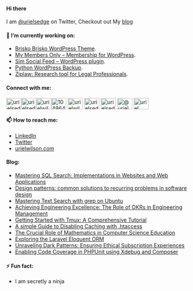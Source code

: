 #### Hi there

<!--
**devuri/devuri** is a ✨ _special_ ✨ repository because its `README.md` (this file) appears on your GitHub profile.
-->
I am [@urielsedge](https://twitter.com/urielsedge) on Twitter, Checkout out My [blog](http://urielwilson.com/)

#### 🔭 I’m currently working on:
* [Brisko Brisko WordPress Theme](https://wordpress.org/themes/brisko/).
* [My Members Only – Membership for WordPress](https://wordpress.org/plugins/iceyi-members-only/).
* [Sim Social Feed – WordPress plugin](https://wordpress.org/plugins/sim-social-feed/).
* [Python WordPress Backup](https://github.com/devuri/python-wpbackup).
* [Ziplaw: Research tool for Legal Professionals](http://ziplaw.com/).

<!-- #### 👯 I’m looking to collaborate on ...-->

#### Connect with me:
<p align="left">
<a href="https://codepen.io/devuri" target="blank"><img align="center" src="https://raw.githubusercontent.com/rahuldkjain/github-profile-readme-generator/master/src/images/icons/Social/codepen.svg" alt="urielsedge" height="30" width="40" /></a><a href="https://twitter.com/urielsedge" target="blank"><img align="center" src="https://raw.githubusercontent.com/rahuldkjain/github-profile-readme-generator/master/src/images/icons/Social/twitter.svg" alt="urielsedge" height="30" width="40" /></a><a href="https://linkedin.com/in/urielwilson" target="blank"><img align="center" src="https://raw.githubusercontent.com/rahuldkjain/github-profile-readme-generator/master/src/images/icons/Social/linked-in-alt.svg" alt="urielwilson" height="30" width="40" /></a><a href="https://stackoverflow.com/users/10496432" target="blank"><img align="center" src="https://raw.githubusercontent.com/rahuldkjain/github-profile-readme-generator/master/src/images/icons/Social/stack-overflow.svg" alt="10496432" height="30" width="40" /></a>
<a href="https://kaggle.com/urielwilson" target="blank"><img align="center" src="https://raw.githubusercontent.com/rahuldkjain/github-profile-readme-generator/master/src/images/icons/Social/kaggle.svg" alt="urielwilson" height="30" width="40" /></a>
<a href="https://instagram.com/urielsedge" target="blank"><img align="center" src="https://raw.githubusercontent.com/rahuldkjain/github-profile-readme-generator/master/src/images/icons/Social/instagram.svg" alt="urielsedge" height="30" width="40" /></a>
<a href="https://dribbble.com/urielsedge" target="blank"><img align="center" src="https://raw.githubusercontent.com/rahuldkjain/github-profile-readme-generator/master/src/images/icons/Social/dribbble.svg" alt="urielsedge" height="30" width="40" /></a>
<a href="https://medium.com/@urielsedge" target="blank"><img align="center" src="https://raw.githubusercontent.com/rahuldkjain/github-profile-readme-generator/master/src/images/icons/Social/medium.svg" alt="@urielsedge" height="30" width="40" /></a>
<a href="https://www.youtube.com/channel/UCBOOtQdEGNS71R2cDmn5uQQ" target="blank"><img align="center" src="https://raw.githubusercontent.com/rahuldkjain/github-profile-readme-generator/master/src/images/icons/Social/youtube.svg" alt="uriel wilson" height="30" width="40" /></a>
</p>


<!-- #### 💬 Ask me about ... -->

#### 📫 How to reach me:
* [LinkedIn](https://jm.linkedin.com/in/urielwilson)
* [Twitter](https://twitter.com/urielsedge)
* [urielwilson.com](http://urielwilson.com/)

#### Blog:
<!-- BLOG-POST-LIST:START -->
- [Mastering SQL Search: Implementations in Websites and Web Applications](https://urielwilson.com/mastering-sql-search-implementations-in-websites-and-web-applications/)
- [Design patterns: common solutions to recurring problems in software design](https://urielwilson.com/design-patterns-common-solutions-to-recurring-problems-in-software-design/)
- [Mastering Text Search with grep on Ubuntu](https://urielwilson.com/mastering-text-search-with-grep-on-ubuntu/)
- [Achieving Engineering Excellence: The Role of OKRs in Engineering Management](https://urielwilson.com/achieving-engineering-excellence-the-role-of-okrs-in-engineering-management/)
- [Getting Started with Tmux: A Comprehensive Tutorial](https://urielwilson.com/getting-started-with-tmux-a-comprehensive-tutorial/)
- [A simple Guide to Disabling Caching with .htaccess](https://urielwilson.com/a-simple-guide-to-disabling-caching-with-htaccess/)
- [The Crucial Role of Mathematics in Computer Science Education](https://urielwilson.com/the-crucial-role-of-mathematics-in-computer-science-education/)
- [Exploring the Laravel Eloquent ORM](https://urielwilson.com/exploring-the-laravel-eloquent-orm/)
- [Unraveling Dark Patterns: Ensuring Ethical Subscription Experiences](https://urielwilson.com/unraveling-dark-patterns-ensuring-ethical-subscription-experiences/)
- [Enabling Code Coverage in PHPUnit using Xdebug and Composer](https://urielwilson.com/enabling-code-coverage-in-phpunit-using-xdebug-and-composer/)
<!-- BLOG-POST-LIST:END -->


#### ⚡ Fun fact:
* I am secretly a ninja 



